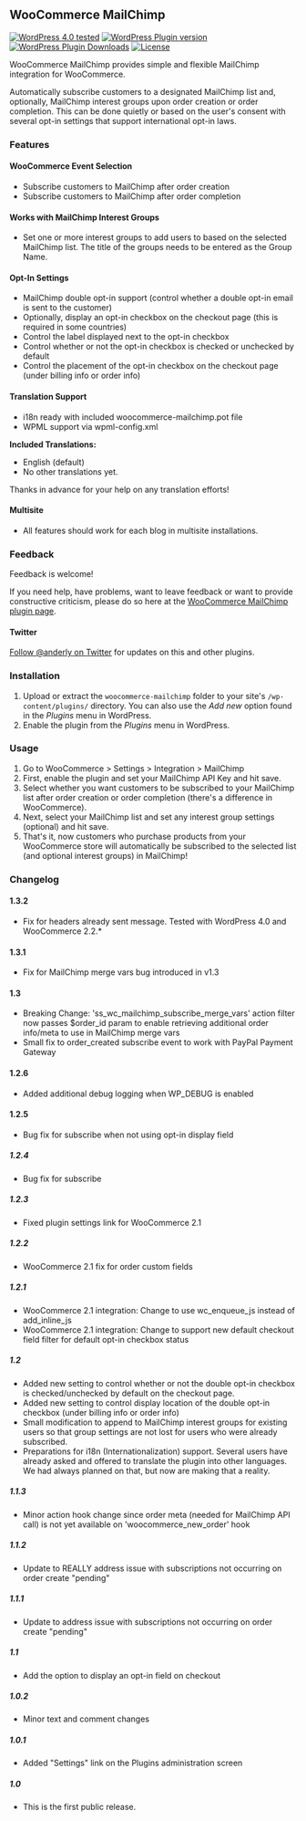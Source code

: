 ## WooCommerce MailChimp ##
[![WordPress 4.0 tested](http://img.shields.io/badge/wordpress-4.0_tested-brightgreen.svg?style=flat)](https://wordpress.org/plugins/woocommerce-mailchimp/)
[![WordPress Plugin version](http://img.shields.io/badge/plugin-v1.3.2-blue.svg?style=flat)](https://wordpress.org/plugins/woocommerce-mailchimp/)
[![WordPress Plugin Downloads](http://img.shields.io/badge/downloads-20k_total-brightgreen.svg?style=flat)](https://wordpress.org/plugins/woocommerce-mailchimp/)
[![License](http://img.shields.io/badge/license-GPLv3-red.svg?style=flat)](http://opensource.org/licenses/GPL-3.0)

WooCommerce MailChimp provides simple and flexible MailChimp integration for WooCommerce.

Automatically subscribe customers to a designated MailChimp list and, optionally, MailChimp interest groups upon order creation or order completion. This can be done quietly or based on the user's consent with several opt-in settings that support international opt-in laws.

### Features

#### WooCommerce Event Selection

- Subscribe customers to MailChimp after order creation
- Subscribe customers to MailChimp after order completion

#### Works with MailChimp Interest Groups

- Set one or more interest groups to add users to based on the selected MailChimp list. The title of the groups needs to be entered as the Group Name.

#### Opt-In Settings

- MailChimp double opt-in support (control whether a double opt-in email is sent to the customer)
- Optionally, display an opt-in checkbox on the checkout page (this is required in some countries)
- Control the label displayed next to the opt-in checkbox
- Control whether or not the opt-in checkbox is checked or unchecked by default
- Control the placement of the opt-in checkbox on the checkout page (under billing info or order info)

#### Translation Support

- i18n ready with included woocommerce-mailchimp.pot file
- WPML support via wpml-config.xml

**Included Translations:**

- English (default)
- No other translations yet.

Thanks in advance for your help on any translation efforts!

#### Multisite

- All features should work for each blog in multisite installations.

### Feedback

Feedback is welcome!

If you need help, have problems, want to leave feedback or want to provide constructive criticism, please do so here at the [WooCommerce MailChimp plugin page](http://anderly.com/woocommerce-mailchimp/).

#### Twitter

[Follow @anderly on Twitter](http://twitter.com/anderly) for updates on this and other plugins.

### Installation

1. Upload or extract the `woocommerce-mailchimp` folder to your site's `/wp-content/plugins/` directory. You can also use the *Add new* option found in the *Plugins* menu in WordPress.
2. Enable the plugin from the *Plugins* menu in WordPress.

### Usage

1. Go to WooCommerce > Settings > Integration > MailChimp
2. First, enable the plugin and set your MailChimp API Key and hit save.
3. Select whether you want customers to be subscribed to your MailChimp list after order creation or order completion (there's a difference in WooCommerce).
4. Next, select your MailChimp list and set any interest group settings (optional) and hit save.
5. That's it, now customers who purchase products from your WooCommerce store will automatically be subscribed to the selected list (and optional interest groups) in MailChimp!

### Changelog

#### 1.3.2
* Fix for headers already sent message. Tested with WordPress 4.0 and WooCommerce 2.2.*

#### 1.3.1
* Fix for MailChimp merge vars bug introduced in v1.3

#### 1.3
* Breaking Change: 'ss_wc_mailchimp_subscribe_merge_vars' action filter now passes $order_id param to enable retrieving additional order info/meta to use in MailChimp merge vars
* Small fix to order_created subscribe event to work with PayPal Payment Gateway

#### 1.2.6
* Added additional debug logging when WP_DEBUG is enabled

#### 1.2.5
* Bug fix for subscribe when not using opt-in display field

##### 1.2.4
* Bug fix for subscribe

##### 1.2.3
* Fixed plugin settings link for WooCommerce 2.1

##### 1.2.2
* WooCommerce 2.1 fix for order custom fields

##### 1.2.1
* WooCommerce 2.1 integration: Change to use wc_enqueue_js instead of add_inline_js
* WooCommerce 2.1 integration: Change to support new default checkout field filter for default opt-in checkbox status

##### 1.2
* Added new setting to control whether or not the double opt-in checkbox is checked/unchecked by default on the checkout page.
* Added new setting to control display location of the double opt-in checkbox (under billing info or order info)
* Small modification to append to MailChimp interest groups for existing users so that group settings are not lost for users who were already subscribed.
* Preparations for i18n (Internationalization) support. Several users have already asked and offered to translate the plugin into other languages. We had always planned on that, but now are making that a reality.

##### 1.1.3
* Minor action hook change since order meta (needed for MailChimp API call) is not yet available on 'woocommerce_new_order' hook

##### 1.1.2
* Update to REALLY address issue with subscriptions not occurring on order create "pending"

##### 1.1.1
* Update to address issue with subscriptions not occurring on order create "pending"

##### 1.1
* Add the option to display an opt-in field on checkout

##### 1.0.2
* Minor text and comment changes

##### 1.0.1
* Added "Settings" link on the Plugins administration screen

##### 1.0
* This is the first public release.
